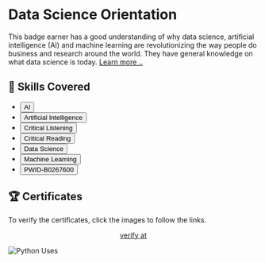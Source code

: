 
# Data Science Orientation
<p>This badge earner has a good understanding of why data science, artificial intelligence (AI) and machine learning are revolutionizing the way people do business and research around the world. They have general knowledge on what data science is today. <a href="https://www.coursera.org/learn/what-is-datascience?utm_source=IBM&utm_medium=institutions&utm_campaign=IBMBadge" target="_blank">Learn more ..</a></p>

## 📑 Skills Covered
- <button type="button" class="btn btn-outline-info">AI</button>
- <button type="button" class="btn btn-outline-info">Artificial Intelligence</button>
- <button type="button" class="btn btn-outline-info">Critical Listening</button>
- <button type="button" class="btn btn-outline-info">Critical Reading</button>
- <button type="button" class="btn btn-outline-info">Data Science</button>
- <button type="button" class="btn btn-outline-info">Machine Learning</button>
- <button type="button" class="btn btn-outline-info">PWID-B0267600</button>



## 🏆 Certificates 
To verify the certificates, click the images to follow the links.

<p align="middle">
  <a href="https://www.credly.com/earner/earned/badge/fbf0ba8d-72b8-42e5-81b6-bbdd297bbb81">
    verify at
  </a>


![Python Uses](https://github.com/user-attachments/assets/f7b2914c-82bf-4407-a707-6d7bd4af8f32)

</p>


